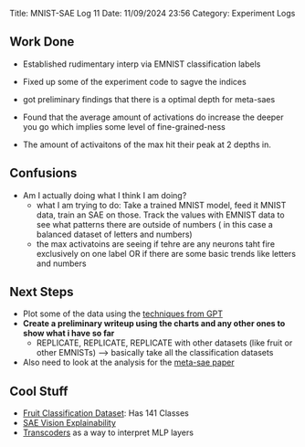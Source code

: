 Title: MNIST-SAE Log 11
Date: 11/09/2024 23:56
Category: Experiment Logs

## Work Done
- Established rudimentary interp via EMNIST classification labels 
- Fixed up some of the experiment code to sagve the indices 
- got preliminary findings that there is a optimal depth for meta-saes

- Found that the average amount of activations do increase the deeper you go which implies some level of fine-grained-ness 
- The amount of activaitons of the max hit their peak at 2 depths in. 

## Confusions
- Am I actually doing what I think I am doing? 
    - what I am trying to do: Take a trained MNIST model, feed it MNIST data, train an SAE on those. Track the values with EMNIST data to see what patterns there are outside of numbers ( in this case a balanced dataset of letters and numbers)
    - the max activatoins are seeing if tehre are any neurons taht fire exclusively on one label OR if there are some basic trends like letters and numbers 

## Next Steps
- Plot some of the data using the [techniques from GPT](https://chatgpt.com/c/67305526-3b20-8004-bcc0-1d870e8904d0)
- __Create a preliminary writeup using the charts and any other ones to show what i have so far__ 
    - REPLICATE, REPLICATE, REPLICATE with other datasets (like fruit or other EMNISTs) --> basically take all the classification datasets 
- Also need to look at the analysis for the [meta-sae paper](https://www.alignmentforum.org/posts/TMAmHh4DdMr4nCSr5/showing-sae-latents-are-not-atomic-using-meta-saes)

## Cool Stuff
- [Fruit Classification Dataset](https://www.kaggle.com/code/dipuk0506/spinalnet-fruit360-99-99-accuracy): Has 141 Classes
- [SAE Vision Explainability](https://arxiv.org/abs/2406.03662)
- [Transcoders](https://arxiv.org/pdf/2406.11944) as a way to interpret MLP layers